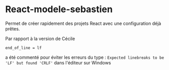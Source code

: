 # React-modele-sebastien

Permet de créer rapidement des projets React avec une configuration déjà prêtes.

Par rapport à la version de Cécile 
```editorconfig
end_of_line = lf
``` 
a été commenté pour éviter les erreurs du type : `Expected linebreaks to be 'LF' but found 'CRLF'` dans l'éditeur sur Windows
